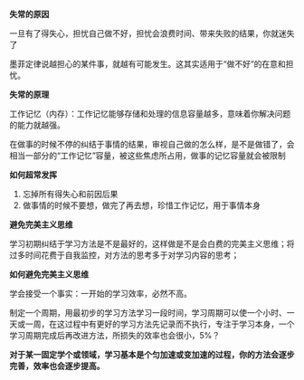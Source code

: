 **失常的原因**

一旦有了得失心，担忧自己做不好，担忧会浪费时间、带来失败的结果，你就迷失了

墨菲定律说越担心的某件事，就越有可能发生。这其实适用于“做不好”的在意和担忧。

**失常的原理**

工作记忆（内存）：工作记忆能够存储和处理的信息容量越多，意味着你解决问题的能力就越强。

在做事的时候不停的纠结于事情的结果，审视自己做的怎么样，是不是做错了，会相当一部分的“工作记忆”容量，被这些焦虑所占用，做事的记忆容量就会被限制

**如何超常发挥**

1. 忘掉所有得失心和前因后果
2. 做事情的时候不要想，做完了再去想，珍惜工作记忆，用于事情本身

**避免完美主义思维**

学习初期纠结于学习方法是不是最好的，这样做是不是会白费的完美主义思维；将过多时间花费于自我监控，对方法的思考多于对学习内容的思考；

**如何避免完美主义思维**

学会接受一个事实：一开始的学习效率，必然不高。

制定一个周期，用最初步的学习方法学习一段时间，学习周期可以使一个小时、一天或一周，在这过程中有更好的学习方法先记录而不执行，专注于学习本身，一个学习周期完成后再改进方法，所损失的效率也会很小，5%？



**对于某一固定学个或领域，学习基本是个匀加速或变加速的过程，你的方法会逐步完善，效率也会逐步提高。**

